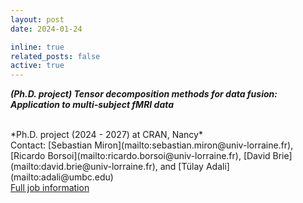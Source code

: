 ```yaml
---
layout: post
date: 2024-01-24

inline: true
related_posts: false
active: true
---
```


***(Ph.D. project) Tensor decomposition methods for data fusion: Application to multi-subject fMRI data***

<br />
*Ph.D. project (2024 - 2027) at CRAN, Nancy*<br />
Contact: [Sebastian Miron](mailto:sebastian.miron@univ-lorraine.fr), [Ricardo Borsoi](mailto:ricardo.borsoi@univ-lorraine.fr), [David Brie](mailto:david.brie@univ-lorraine.fr), and [Tülay Adali](mailto:adali@umbc.edu) <br />
<a href="/assets/jobs/Phd_these_LUE_2024.pdf">Full job information <span class="fa fa-file-pdf-o"></span></a>

